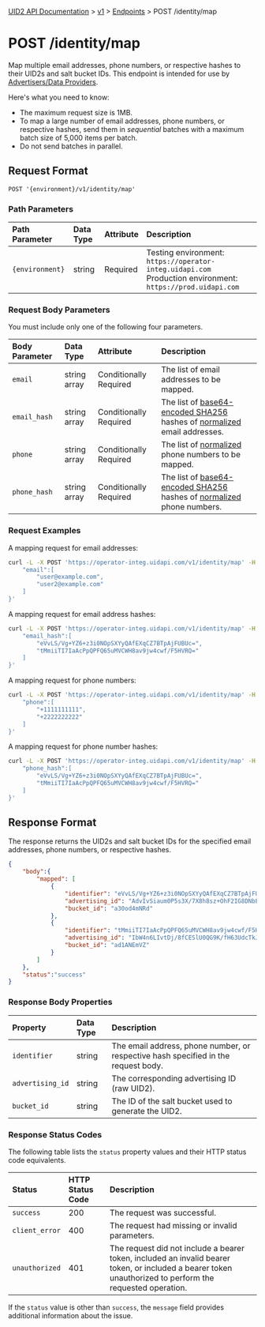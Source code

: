 [UID2 API Documentation](../../README.md) > [v1](../README.md) > [Endpoints](./README.md) > POST /identity/map

# POST /identity/map

Map multiple email addresses, phone numbers, or respective hashes to their UID2s and salt bucket IDs. This endpoint is intended for use by [Advertisers/Data Providers](../guides/advertiser-dataprovider-guide.md).

Here's what you need to know:
- The maximum request size is 1MB. 
- To map a large number of email addresses, phone numbers, or respective hashes, send them in *sequential* batches with a maximum batch size of 5,000 items per batch.
- Do not send batches in parallel.


## Request Format

```POST '{environment}/v1/identity/map'```

### Path Parameters

| Path Parameter | Data Type | Attribute | Description |
| :--- | :--- | :--- | :--- |
| `{environment}` | string | Required | Testing environment: `https://operator-integ.uidapi.com`<br/>Production environment: `https://prod.uidapi.com` |

###  Request Body Parameters

You must include only one of the following four parameters. 

| Body Parameter | Data Type | Attribute | Description |
| :--- | :--- | :--- | :--- |
| `email` | string array | Conditionally Required | The list of email addresses to be mapped. |
| `email_hash` | string array | Conditionally Required | The list of [base64-encoded SHA256](../README.md#email-address-hash-encoding) hashes of [normalized](../README.md#email-address-normalization) email addresses. |
| `phone` | string array | Conditionally Required | The list of [normalized](../README.md#phone-number-normalization) phone numbers to be mapped. |
| `phone_hash` | string array | Conditionally Required | The list of [base64-encoded SHA256](../README.md#phone-number-hash-encoding) hashes of  [normalized](../README.md#phone-number-normalization) phone numbers. |


### Request Examples

A mapping request for email addresses:

```sh
curl -L -X POST 'https://operator-integ.uidapi.com/v1/identity/map' -H 'Authorization: Bearer YourTokenBV3tua4BXNw+HVUFpxLlGy8nWN6mtgMlIk=' -H 'Content-Type: application/json' --data-raw '{
    "email":[
        "user@example.com",
        "user2@example.com"
    ]  
}'
```
A mapping request for email address hashes:

```sh
curl -L -X POST 'https://operator-integ.uidapi.com/v1/identity/map' -H 'Authorization: Bearer YourTokenBV3tua4BXNw+HVUFpxLlGy8nWN6mtgMlIk=' -H 'Content-Type: application/json' --data-raw '{
    "email_hash":[
        "eVvLS/Vg+YZ6+z3i0NOpSXYyQAfEXqCZ7BTpAjFUBUc=",
        "tMmiiTI7IaAcPpQPFQ65uMVCWH8av9jw4cwf/F5HVRQ="
    ]    
}'
```

A mapping request for phone numbers:

```sh
curl -L -X POST 'https://operator-integ.uidapi.com/v1/identity/map' -H 'Authorization: Bearer YourTokenBV3tua4BXNw+HVUFpxLlGy8nWN6mtgMlIk=' -H 'Content-Type: application/json' --data-raw '{
    "phone":[
        "+1111111111",
        "+2222222222"
    ]  
}'
```
A mapping request for phone number hashes:

```sh
curl -L -X POST 'https://operator-integ.uidapi.com/v1/identity/map' -H 'Authorization: Bearer YourTokenBV3tua4BXNw+HVUFpxLlGy8nWN6mtgMlIk=' -H 'Content-Type: application/json' --data-raw '{
    "phone_hash":[
        "eVvLS/Vg+YZ6+z3i0NOpSXYyQAfEXqCZ7BTpAjFUBUc=",
        "tMmiiTI7IaAcPpQPFQ65uMVCWH8av9jw4cwf/F5HVRQ="
    ]    
}'
```

## Response Format

The response returns the UID2s and salt bucket IDs for the specified email addresses, phone numbers, or respective hashes.

```json
{
    "body":{
        "mapped": [
            {
                "identifier": "eVvLS/Vg+YZ6+z3i0NOpSXYyQAfEXqCZ7BTpAjFUBUc=",
                "advertising_id": "AdvIvSiaum0P5s3X/7X8h8sz+OhF2IG8DNbEnkWSbYM=",
                "bucket_id": "a30od4mNRd"
            },
            {
                "identifier": "tMmiiTI7IaAcPpQPFQ65uMVCWH8av9jw4cwf/F5HVRQ=",
                "advertising_id": "IbW4n6LIvtDj/8fCESlU0QG9K/fH63UdcTkJpAG8fIQ=",
                "bucket_id": "ad1ANEmVZ"
            }
        ]
    },
    "status":"success"
}
```

### Response Body Properties

| Property | Data Type | Description |
| :--- | :--- | :--- |
| `identifier` | string | The email address, phone number, or respective hash specified in the request body. |
| `advertising_id` | string | The corresponding advertising ID (raw UID2). |
| `bucket_id` | string | The ID of the salt bucket used to generate the UID2. |

### Response Status Codes

The following table lists the `status` property values and their HTTP status code equivalents.

| Status | HTTP Status Code | Description |
| :--- | :--- | :--- |
| `success` | 200 | The request was successful. |
| `client_error` | 400 | The request had missing or invalid parameters.|
| `unauthorized` | 401 | The request did not include a bearer token, included an invalid bearer token, or included a bearer token unauthorized to perform the requested operation. |

If the `status` value is other than `success`, the `message` field provides additional information about the issue.
